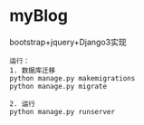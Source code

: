 # myBlog
bootstrap+jquery+Django3实现
```
运行：
1. 数据库迁移
python manage.py makemigrations
python manage.py migrate

2. 运行
python manage.py runserver
```
